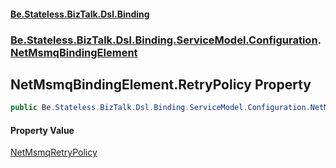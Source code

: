 #### [Be.Stateless.BizTalk.Dsl.Binding](README.md 'README')
### [Be.Stateless.BizTalk.Dsl.Binding.ServiceModel.Configuration](Be.Stateless.BizTalk.Dsl.Binding.ServiceModel.Configuration.md 'Be.Stateless.BizTalk.Dsl.Binding.ServiceModel.Configuration').[NetMsmqBindingElement](NetMsmqBindingElement.md 'Be.Stateless.BizTalk.Dsl.Binding.ServiceModel.Configuration.NetMsmqBindingElement')

## NetMsmqBindingElement.RetryPolicy Property

```csharp
public Be.Stateless.BizTalk.Dsl.Binding.ServiceModel.Configuration.NetMsmqRetryPolicy RetryPolicy { get; set; }
```

#### Property Value
[NetMsmqRetryPolicy](NetMsmqRetryPolicy.md 'Be.Stateless.BizTalk.Dsl.Binding.ServiceModel.Configuration.NetMsmqRetryPolicy')